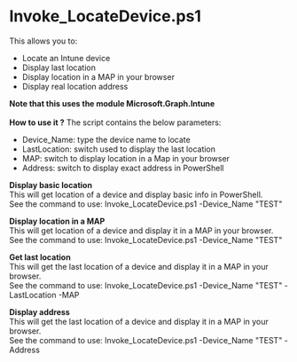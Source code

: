 # Invoke_LocateDevice.ps1
This allows you to:
- Locate an Intune device
- Display last location
- Display location in a MAP in your browser
- Display real location address

**Note that this uses the module Microsoft.Graph.Intune**
</br></br>
**How to use it ?**
The script contains the below parameters:
- Device_Name: type the device name to locate
- LastLocation: switch used to display the last location
- MAP: switch to display location in a Map in your browser
- Address: switch to display exact address in PowerShell

**Display basic location**
</br>
This will get location of a device and display basic info in PowerShell.
</br>
See the command to use: Invoke_LocateDevice.ps1 -Device_Name "TEST"

**Display location in a MAP**
</br>
This will get location of a device and display it in a MAP in your browser.
</br>
See the command to use: Invoke_LocateDevice.ps1 -Device_Name "TEST"

**Get last location**
</br>
This will get the last location of a device and display it in a MAP in your browser.
</br>
See the command to use: Invoke_LocateDevice.ps1 -Device_Name "TEST" -LastLocation -MAP

**Display address**
</br>
This will get the last location of a device and display it in a MAP in your browser.
</br>
See the command to use: Invoke_LocateDevice.ps1 -Device_Name "TEST" -Address
